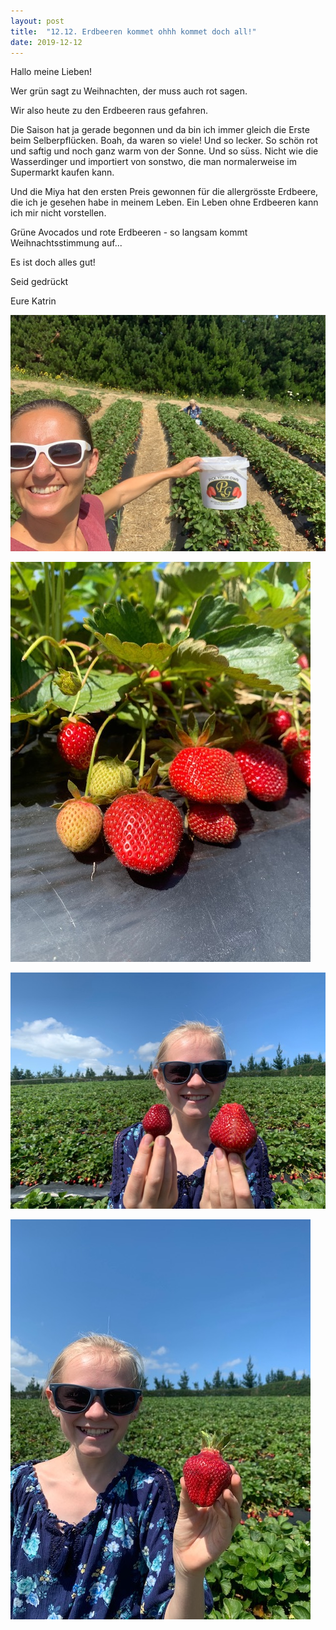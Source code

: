 ```yaml
---
layout: post
title:  "12.12. Erdbeeren kommet ohhh kommet doch all!"
date: 2019-12-12
---
```

Hallo meine Lieben!


Wer grün sagt zu Weihnachten, der muss auch rot sagen.

Wir also heute zu den Erdbeeren raus gefahren.

Die Saison hat ja gerade begonnen und da bin ich immer gleich die Erste beim Selberpflücken. Boah, da waren so viele! Und so lecker. So schön rot und saftig und noch ganz warm von der Sonne. Und so süss. Nicht wie die Wasserdinger und importiert von sonstwo, die man normalerweise im Supermarkt kaufen kann. 

 Und die Miya hat den ersten Preis gewonnen für die allergrösste Erdbeere, die ich je gesehen habe in meinem Leben. Ein Leben ohne Erdbeeren kann ich mir nicht vorstellen.

Grüne Avocados und rote Erdbeeren - so langsam kommt Weihnachtsstimmung auf... 

Es ist doch alles gut!

Seid gedrückt

Eure Katrin







![image1.jpeg](/assets/2019-12-12/image1.jpeg)

![image2.jpeg](/assets/2019-12-12/image2.jpeg)

![image3.jpeg](/assets/2019-12-12/image3.jpeg)

![image4.jpeg](/assets/2019-12-12/image4.jpeg)

